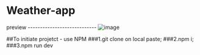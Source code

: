 # Weather-app

preview ----------------------------
![image](https://user-images.githubusercontent.com/70456830/205723582-3a85f9ed-40a6-4788-bed8-3f1efd17e01d.png)


##To initiate projetct - use NPM
###1.git clone on local paste;
###2.npm i;
###3.npm run dev
